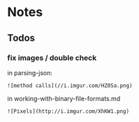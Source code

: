 # Notes


## Todos

### fix images / double check

in parsing-json:

```
![method calls](//i.imgur.com/HZ0Sa.png)
```

in working-with-binary-file-formats.md

```
![Pixels](http://i.imgur.com/XhKW1.png)
```
